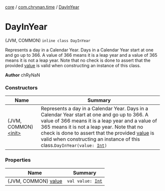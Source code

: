 [core](../../index.md) / [com.chrynan.time](../index.md) / [DayInYear](./index.md)

# DayInYear

(JVM, COMMON) `inline class DayInYear`

Represents a day in a Calendar Year. Days in a Calendar Year start at one and go up to 366. A value of 366 means it
is a leap year and a value of 365 means it is not a leap year. Note that no check is done to assert that the
provided [value](value.md) is valid when constructing an instance of this class.

**Author**
chRyNaN

### Constructors

| Name | Summary |
|---|---|
| (JVM, COMMON) [&lt;init&gt;](-init-.md) | Represents a day in a Calendar Year. Days in a Calendar Year start at one and go up to 366. A value of 366 means it is a leap year and a value of 365 means it is not a leap year. Note that no check is done to assert that the provided [value](value.md) is valid when constructing an instance of this class.`DayInYear(value: `[`Int`](https://kotlinlang.org/api/latest/jvm/stdlib/kotlin/-int/index.html)`)` |

### Properties

| Name | Summary |
|---|---|
| (JVM, COMMON) [value](value.md) | `val value: `[`Int`](https://kotlinlang.org/api/latest/jvm/stdlib/kotlin/-int/index.html) |

